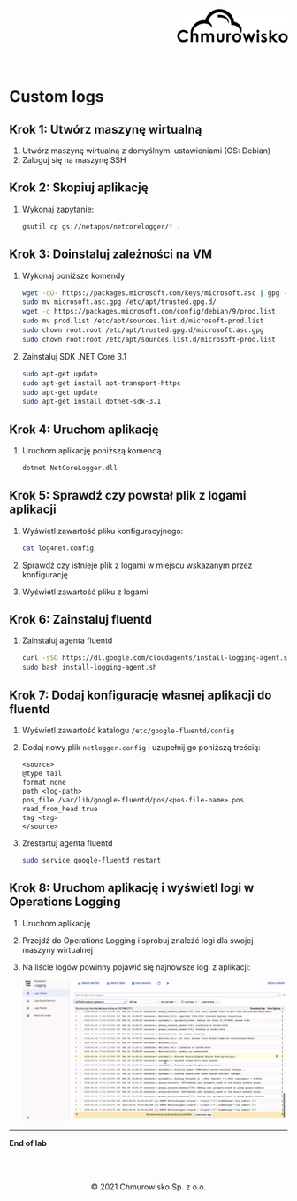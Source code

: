<img src="../../../../img/logo.png" alt="Chmurowisko logo" width="200"  align="right">
<br><br>
<br><br>
<br><br>

# Custom logs

## Krok 1: Utwórz maszynę wirtualną

1. Utwórz maszynę wirtualną z domyślnymi ustawieniami (OS: Debian)
1. Zaloguj się na maszynę SSH

## Krok 2: Skopiuj aplikację

1. Wykonaj zapytanie:

   ```bash
   gsutil cp gs://netapps/netcorelogger/* .
   ```

## Krok 3: Doinstaluj zależności na VM

1. Wykonaj poniższe komendy

   ```bash
   wget -qO- https://packages.microsoft.com/keys/microsoft.asc | gpg --dearmor > microsoft.asc.gpg
   sudo mv microsoft.asc.gpg /etc/apt/trusted.gpg.d/
   wget -q https://packages.microsoft.com/config/debian/9/prod.list
   sudo mv prod.list /etc/apt/sources.list.d/microsoft-prod.list
   sudo chown root:root /etc/apt/trusted.gpg.d/microsoft.asc.gpg
   sudo chown root:root /etc/apt/sources.list.d/microsoft-prod.list
   ```

1. Zainstaluj SDK .NET Core 3.1

   ```bash
   sudo apt-get update
   sudo apt-get install apt-transport-https
   sudo apt-get update
   sudo apt-get install dotnet-sdk-3.1
   ```

## Krok 4: Uruchom aplikację

1. Uruchom aplikację poniższą komendą

   ```bash
   dotnet NetCoreLogger.dll
   ```

## Krok 5: Sprawdź czy powstał plik z logami aplikacji

1. Wyświetl zawartość pliku konfiguracyjnego:

   ```bash
   cat log4net.config
   ```

1. Sprawdź czy istnieje plik z logami w miejscu wskazanym przez konfigurację
1. Wyświetl zawartość pliku z logami

## Krok 6: Zainstaluj fluentd

1. Zainstaluj agenta fluentd

   ```bash
   curl -sSO https://dl.google.com/cloudagents/install-logging-agent.sh
   sudo bash install-logging-agent.sh
   ```

## Krok 7: Dodaj konfigurację własnej aplikacji do fluentd

1. Wyświetl zawartość katalogu `/etc/google-fluentd/config`
1. Dodaj nowy plik `netlogger.config` i uzupełnij go poniższą treścią:

   ```
   <source>
   @type tail
   format none
   path <log-path>
   pos_file /var/lib/google-fluentd/pos/<pos-file-name>.pos
   read_from_head true
   tag <tag>
   </source>
   ```

1. Zrestartuj agenta fluentd

   ```bash
   sudo service google-fluentd restart
   ```

## Krok 8: Uruchom aplikację i wyświetl logi w Operations Logging

1. Uruchom aplikację
1. Przejdź do Operations Logging i spróbuj znaleźć logi dla swojej maszyny wirtualnej
1. Na liście logów powinny pojawić się najnowsze logi z aplikacji:

   ![img](./img/logs.png)

---

**End of lab**

<br><br>

<center><p>&copy; 2021 Chmurowisko Sp. z o.o.<p></center>